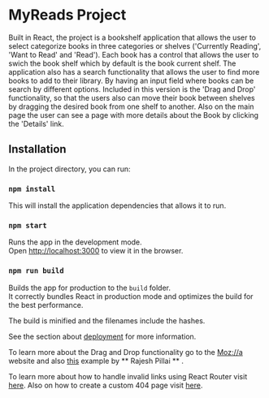 # MyReads Project

Built in React, the project is a bookshelf application that allows the user to
select categorize books in three categories or shelves ('Currently Reading', 'Want to Read' and 'Read'). Each book has a control that allows the user to swich the book shelf
which by default is the book current shelf.  The application also has a search functionality that allows the user to find more books to add to their library. By having an input field where books can be search by different options.  Included in this version is the 'Drag and Drop' functionality, so that the users also can move their book between shelves by dragging the desired book from one shelf to another.  Also on the main page the user can see a page with more details about the Book by clicking the 'Details' link.


## Installation

In the project directory, you can run:

### `npm install`
This will install the application dependencies that allows it to run.

### `npm start`

Runs the app in the development mode.<br />
Open [http://localhost:3000](http://localhost:3000) to view it in the browser.

### `npm run build`

Builds the app for production to the `build` folder.<br />
It correctly bundles React in production mode and optimizes the build for the best performance.

The build is minified and the filenames include the hashes.<br />

See the section about [deployment](https://facebook.github.io/create-react-app/docs/deployment) for more information.

To learn more about the Drag and Drop functionality go to the [Moz://a](https://developer.mozilla.org/en-US/docs/Web/API/DataTransfer/setData) website and also [this](https://medium.com/unlearninglabs/reactjs-implement-drag-and-drop-feature-without-using-external-libraries-ad8994429f1a) example by ** Rajesh Pillai ** .

To learn more about how to handle invalid links using React Router visit [here](https://ui.dev/react-router-handling-404-pages).
Also on how to create a custom 404 page visit [here](https://www.makeuseof.com/react-router-404-page-create/).
